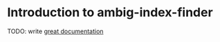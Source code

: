 # Introduction to ambig-index-finder

TODO: write [great documentation](http://jacobian.org/writing/what-to-write/)
